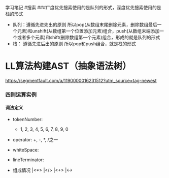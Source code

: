 学习笔记
#搜索
###广度优先搜索使用的是队列的形式，深度优先搜索使用的是栈的形式
* 队列：遵循先进先出的原则
    所以pop(从数组末尾删除元素，删除数组最后一个元素)和unshift(从数组第一个位置添加元素)组合，push(从数组末端添加一个或者多个元素)和shift(删除数组第一个元素)组合，形成的就是队列的形式
* 栈：  遵循先进后出的原则
      所以pop和push组合，就是栈的形式


# LL算法构建AST（抽象语法树）
https://segmentfault.com/a/1190000016231512?utm_source=tag-newest

### 四则运算实例

#### 词法定义
* tokenNumber:
    * 1, 2, 3, 4, 5, 6, 7, 8, 9, 0
* operator: +, -, *, /之一
* whiteSpace: <SP>
* lineTerminator: <LF> <CR>

* <AdditiveExpression>组成情况
    <Number>
    |<MultiplicativeExpression><*><MultiplicativeExpression>
    |<MultiplicativeExpression></><MultiplicativeExpression>
    |<AdditiveExpression><+><MultiplicativeExpression>
    |<AdditiveExpression><-><MultiplicativeExpression>
